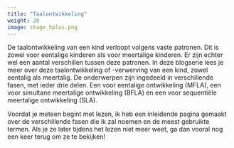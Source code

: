 ```yaml
---
title: "Taalontwikkeling"
weight: 20
image: stage_5plus.png
---
```


De taalontwikkeling van een kind verloopt volgens vaste patronen. Dit is zowel voor eentalige kinderen als voor meertalige kinderen. Er zijn echter wel een aantal verschillen tussen deze patronen. In deze blogserie lees je meer over deze taalontwikkeling of -verwerving van een kind, zowel eentalig als meertalig. De onderwerpen zijn ingedeeld in verschillende fasen, met ieder drie delen. Een voor eentalige ontwikkeling (MFLA), een voor simultane meertalige ontwikkeling (BFLA) en een voor sequentiële meertalige ontwikkeling (SLA).

Voordat je meteen begint met lezen, ik heb een inleidende pagina gemaakt over de verschillende fasen die ik zal noemen en de meest gebruikte termen. Als je ze later tijdens het lezen niet meer weet, ga dan vooral nog een keer terug om ze te bekijken!